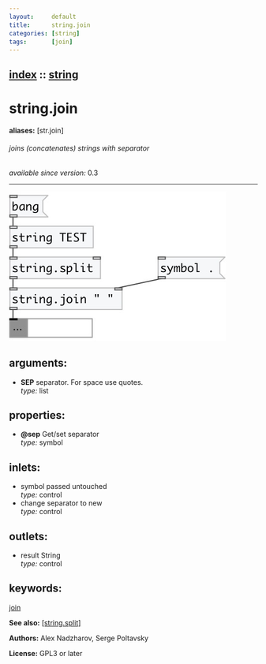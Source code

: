 ```yaml
---
layout:     default
title:      string.join
categories: [string]
tags:       [join]
---
```

[index](index.html) :: [string](category_string.html)
---

# string.join
**aliases:** [str.join]


###### joins (concatenates) strings with separator

*available since version:* 0.3

---




[![example](../examples/img/string.join.jpg)](../examples/pd/string.join.pd)



## arguments:

* **SEP**
separator. For space use quotes.<br>
_type:_ list<br>





## properties:

* **@sep** 
Get/set separator<br>
_type:_ symbol<br>



## inlets:

* symbol passed untouched<br>
_type:_ control
* change separator to new<br>
_type:_ control



## outlets:

* result String<br>
_type:_ control



## keywords:

[join](keywords/join.html)



**See also:**
[\[string.split\]](string.split.html)




**Authors:** Alex Nadzharov, Serge Poltavsky




**License:** GPL3 or later





